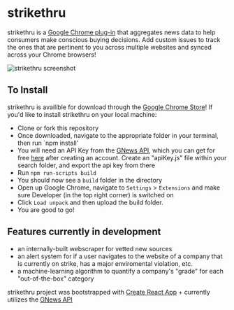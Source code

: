 # strikethru
strikethru is a [Google Chrome plug-in](https://chrome.google.com/webstore/detail/strikethru/iiddfdfnhogoilpammecdbbcnaambjid?hl=en&authuser=3) that aggregates news data to help consumers make conscious buying decisions. Add custom issues to track the ones that are pertinent to you across multiple websites and synced across your Chrome browsers!

![strikethru screenshot](https://i.imgur.com/pa7CpSX.png)


## To Install
strikethru is availible for download through the [Google Chrome Store](https://chrome.google.com/webstore/detail/strikethru/iiddfdfnhogoilpammecdbbcnaambjid?hl=en&authuser=3)! If you'd like to install strikethru on your local machine:

 - Clone or fork this repository
 - Once downloaded, navigate to the appropriate folder in your terminal, then run `npm install'
 - You will need an API Key from the [GNews API](https://https://gnews.io/), which you can get for free [here](https://https://gnews.io/#pricing) after creating an account. Create an "apiKey.js" file within your search folder, and export the api key from there
 - Run `npm run-scripts build`
 - You should now see a `build` folder in the directory
 - Open up Google Chrome, navigate to `Settings` > `Extensions` and make sure Developer (in the top right corner) is switched on
 - Click `Load unpack` and then upload the build folder.
 - You are good to go!

## Features currently in development
- an internally-built webscraper for vetted new sources
- an alert system for if a user navigates to the website of a company that is currently on strike, has a major enviromental violation, etc.
- a machine-learning algorithm to quantify a company's "grade" for each "out-of-the-box" category

strikethru project was bootstrapped with [Create React App](https://github.com/facebook/create-react-app) + currently utilizes the [GNews API](https://https://gnews.io/)
